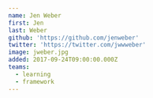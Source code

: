 ```yaml
---
name: Jen Weber
first: Jen
last: Weber
github: 'https://github.com/jenweber'
twitter: 'https://twitter.com/jwwweber'
image: jweber.jpg
added: 2017-09-24T09:00:00.000Z
teams:
  - learning
  - framework
---
```

